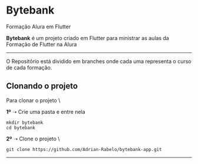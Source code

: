 # Bytebank

Formação Alura em Flutter

**Bytebank** é um projeto criado em Flutter para ministrar as aulas da Formação de Flutter na Alura

---
O Repositório está dividido em branches onde cada uma representa o curso de cada formação.
## Clonando o projeto

Para clonar o projeto \

**1º** ➝ Crie uma pasta e entre nela
```
mkdir bytebank
cd bytebank
```

**2º** ➝ Clone o projeto \
```
git clone https://github.com/Adrian-Rabelo/bytebank-app.git
```

---